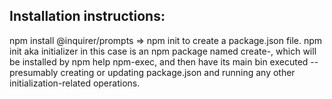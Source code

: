 <h2> Installation instructions:</h2>
<p>npm install @inquirer/prompts => npm init to create a package.json file. npm init aka initializer in this case is an npm package named create-<initializer>, 
  which will be installed by npm help npm-exec, 
  and then have its main bin executed -- presumably creating or updating package.json and running any other initialization-related operations.</p>
